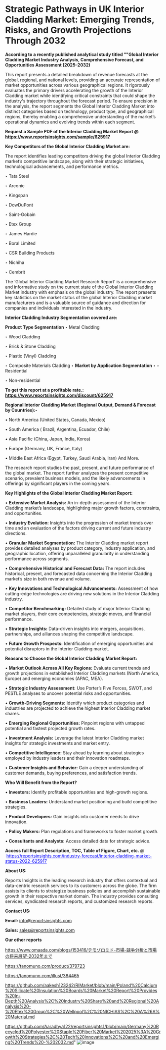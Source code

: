 # Strategic Pathways in UK Interior Cladding Market: Emerging Trends, Risks, and Growth Projections Through 2032

<strong>According to a recently published analytical study titled ""Global Interior Cladding Market Industry Analysis, Comprehensive Forecast, and Opportunities Assessment (2025–2032)</strong>

This report presents a detailed breakdown of revenue forecasts at the global, regional, and national levels, providing an accurate representation of market opportunities across various geographical regions. It rigorously evaluates the primary drivers accelerating the growth of the Interior Cladding market while identifying critical constraints that could shape the industry's trajectory throughout the forecast period. To ensure precision in the analysis, the report segments the Global Interior Cladding Market into distinct categories based on technology, product type, and geographical regions, thereby enabling a comprehensive understanding of the market’s operational dynamics and evolving trends within each segment.

<strong>Request a Sample PDF of the Interior Cladding Market Report </strong><strong>@<a href=https://www.reportsinsights.com/sample/625917 style=color:#0000ff;> https://www.reportsinsights.com/sample/625917</a></strong></font>

<strong>Key Competitors of the Global Interior Cladding Market are:</strong>

The report identifies leading competitors driving the global Interior Cladding market’s competitive landscape, along with their strategic initiatives, technological advancements, and performance metrics.

‣ Tata Steel

‣ Arconic

‣ Kingspan

‣ DowDuPont

‣ Saint-Gobain

‣ Etex Group

‣ James Hardie

‣ Boral Limited

‣ CSR Building Products

‣ Nichiha

‣ Cembrit

The ‘Global Interior Cladding Market Research Report’ is a comprehensive and informative study on the current state of the Global Interior Cladding Market industry with emphasis on the global industry. The report presents key statistics on the market status of the global Interior Cladding market manufacturers and is a valuable source of guidance and direction for companies and individuals interested in the industry.

<strong>Interior Cladding Industry Segmentation covered are:</strong>

<strong>Product Type Segmentation</strong>
‣
Metal Cladding

‣ Wood Cladding

‣ Brick & Stone Cladding

‣ Plastic (Vinyl) Cladding

‣ Composite Materials Cladding
‣ 
<strong>Market by Application Segmentation</strong>
‣
‣  Residential

‣ Non-residential

<strong>To get this report at a profitable rate.: <a href=https://www.reportsinsights.com/discount/625917 style=color:#0000ff;>https://www.reportsinsights.com/discount/625917</a></strong></font>

<strong>Regional Interior Cladding Market (Regional Output, Demand &amp; Forecast by Countries):-</strong>

• North America (United States, Canada, Mexico)

• South America ( Brazil, Argentina, Ecuador, Chile)

• Asia Pacific (China, Japan, India, Korea)

• Europe (Germany, UK, France, Italy)

• Middle East Africa (Egypt, Turkey, Saudi Arabia, Iran) And More.

The research report studies the past, present, and future performance of the global market. The report further analyzes the present competitive scenario, prevalent business models, and the likely advancements in offerings by significant players in the coming years.

<strong>Key Highlights of the Global Interior Cladding Market Report:</strong>

• <strong>Extensive Market Analysis:</strong> An in-depth assessment of the Interior Cladding market’s landscape, highlighting major growth factors, constraints, and opportunities.

• <strong>Industry Evolution:</strong> Insights into the progression of market trends over time and an evaluation of the factors driving current and future industry directions.

• <strong>Granular Market Segmentation:</strong> The Interior Cladding market report provides detailed analyses by product category, industry application, and geographic location, offering unparalleled granularity in understanding performance across segments.

• <strong>Comprehensive Historical and Forecast Data:</strong> The report includes historical, present, and forecasted data concerning the Interior Cladding market’s size in both revenue and volume.

• <strong>Key Innovations and Technological Advancements:</strong> Assessment of how cutting-edge technologies are driving new solutions in the Interior Cladding industry.

• <strong>Competitor Benchmarking:</strong> Detailed study of major Interior Cladding market players, their core competencies, strategic moves, and financial performance.

• <strong>Strategic Insights:</strong> Data-driven insights into mergers, acquisitions, partnerships, and alliances shaping the competitive landscape.

• <strong>Future Growth Prospects:</strong> Identification of emerging opportunities and potential disruptors in the Interior Cladding market.

<strong>Reasons to Choose the Global Interior Cladding Market Report:</strong>

• <strong>Market Outlook Across All Key Regions:</strong> Evaluate current trends and growth projections in established Interior Cladding markets (North America, Europe) and emerging economies (APAC, MEA).

• <strong>Strategic Industry Assessment:</strong> Use Porter’s Five Forces, SWOT, and PESTLE analyses to uncover potential risks and opportunities.

• <strong>Growth-Driving Segments:</strong> Identify which product categories and industries are projected to achieve the highest Interior Cladding market shares.

• <strong>Emerging Regional Opportunities:</strong> Pinpoint regions with untapped potential and fastest projected growth rates.

• <strong>Investment Analysis:</strong> Leverage the latest Interior Cladding market insights for strategic investments and market entry.

• <strong>Competitive Intelligence:</strong> Stay ahead by learning about strategies employed by industry leaders and their innovation roadmaps.

• <strong>Customer Insights and Behavior:</strong> Gain a deeper understanding of customer demands, buying preferences, and satisfaction trends.

<strong>Who Will Benefit from the Report?</strong>

• <strong>Investors:</strong> Identify profitable opportunities and high-growth regions.

• <strong>Business Leaders:</strong> Understand market positioning and build competitive strategies.

• <strong>Product Developers:</strong> Gain insights into customer needs to drive innovation.

• <strong>Policy Makers:</strong> Plan regulations and frameworks to foster market growth.

• <strong>Consultants and Analysts:</strong> Access detailed data for strategic advice.
</ul>
<strong>Access full Report Description, TOC, Table of Figure, Chart, etc. </strong>@  <a href=https://reportsinsights.com/industry-forecast/interior-cladding-market-status-2022-625917 style=color:#0000ff;>https://reportsinsights.com/industry-forecast/interior-cladding-market-status-2022-625917</a></font>

<strong><strong>About US</strong>:</strong>

Reports Insights is the leading research industry that offers contextual and data-centric research services to its customers across the globe. The firm assists its clients to strategize business policies and accomplish sustainable growth in their respective market domain. The industry provides consulting services, syndicated research reports, and customized research reports.

<strong>Contact US:</strong>

<p class=""""><b>Email:</b> <a href=mailto:info@reportsinsights.com>info@reportsinsights.com</a></p>
<p class=""""><b>Sales:</b> <a href=mailto:sales@reportsinsights.com>sales@reportsinsights.com</a></p>

<strong>Our other reports</strong>

<a href=https://www.omaada.com/blogs/153416/テモゾロミド-市場-競争分析と市場の将来展望-2032年まで>https://www.omaada.com/blogs/153416/テモゾロミド-市場-競争分析と市場の将来展望-2032年まで</a>

<a href=https://tanomuno.com/product/379723>https://tanomuno.com/product/379723</a>

<a href=https://tanomuno.com/illust/384465>https://tanomuno.com/illust/384465</a>

<a href=https://github.com/aakesh123242/RIMarket/blob/main/Poland%20Calcium%20Silicate%20Insulation%20Boards%20Market%20Report%20Provides%20In-Depth%20Analysis%2C%20Industry%20Share%20and%20Regional%20Analysis%20-%20Etex%20Group%2C%20Wellpool%2C%20NICHIAS%2C%20A%26A%20Material.md>https://github.com/aakesh123242/RIMarket/blob/main/Poland%20Calcium%20Silicate%20Insulation%20Boards%20Market%20Report%20Provides%20In-Depth%20Analysis%2C%20Industry%20Share%20and%20Regional%20Analysis%20-%20Etex%20Group%2C%20Wellpool%2C%20NICHIAS%2C%20A%26A%20Material.md</a>

<a href=https://github.com/Aaradhya122/reportsinsights1/blob/main/Germany%20Recycled%20Polyester%20Staple%20Fiber%20Market%202025%3A%20Growth%20Strategies%2C%20Tech%20Innovations%2C%20and%20Emerging%20Trends%20-%202032.md>https://github.com/Aaradhya122/reportsinsights1/blob/main/Germany%20Recycled%20Polyester%20Staple%20Fiber%20Market%202025%3A%20Growth%20Strategies%2C%20Tech%20Innovations%2C%20and%20Emerging%20Trends%20-%202032.md</a>"
![image](https://github.com/user-attachments/assets/e7b63e8d-988c-45c2-acb6-8fbe66507a38)
